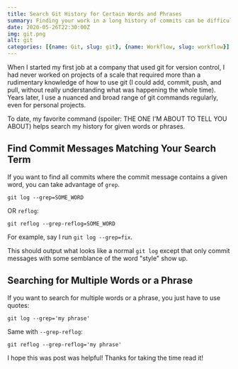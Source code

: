 ```yaml
---
title: Search Git History for Certain Words and Phrases
summary: Finding your work in a long history of commits can be difficult. These commands help search your git reflog or log history for exactly what you need, whether your search term(s) are a word or phrase...
date: 2020-05-26T22:30:00Z
img: git.png
alt: git
categories: [{name: Git, slug: git}, {name: Workflow, slug: workflow}]
---
```



<p class="drop-cap">When I started my first job at a company that used git for version control, I had never worked on projects of a scale that required more than a rudimentary knowledge of how to use git (I could add, commit, push, and pull, without really understanding what was happening the whole time). Years later, I use a nuanced and broad range of git commands regularly, even for personal projects.</p>

To date, my favorite command (spoiler: THE ONE I'M ABOUT TO TELL YOU ABOUT) helps search my history for given words or phrases.

## Find Commit Messages Matching Your Search Term

If you want to find all commits where the commit message contains a given word, you can take advantage of `grep`.

`git log --grep=SOME_WORD`

OR `reflog`:

`git reflog --grep-reflog=SOME_WORD`

For example, say I run `git log --grep=fix`.

This should output what looks like a normal `git log` except that only commit messages with some semblance of the word "style" show up.

<post-image src="https://cdn.buttercms.com/d8pk6nCbRTmExisx09mn" alt="Git log"></post-image>

## Searching for Multiple Words or a Phrase

If you want to search for multiple words or a phrase, you just have to use quotes:

`git log --grep='my phrase'`

Same with `--grep-reflog`:

`git reflog --grep-reflog='my phrase'`

I hope this was post was helpful! Thanks for taking the time read it!


